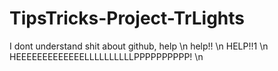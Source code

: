 # TipsTricks-Project-TrLights
I dont understand shit about github, help \n
help!! \n
HELP!!1 \n
HEEEEEEEEEEEEELLLLLLLLLLPPPPPPPPPP! \n
